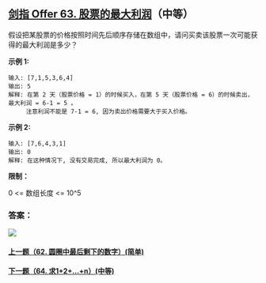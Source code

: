 ## [剑指 Offer 63. 股票的最大利润](https://leetcode-cn.com/problems/gu-piao-de-zui-da-li-run-lcof/)（中等）

假设把某股票的价格按照时间先后顺序存储在数组中，请问买卖该股票一次可能获得的最大利润是多少？



**示例 1:**

```
输入: [7,1,5,3,6,4]
输出: 5
解释: 在第 2 天（股票价格 = 1）的时候买入，在第 5 天（股票价格 = 6）的时候卖出，最大利润 = 6-1 = 5 。
     注意利润不能是 7-1 = 6, 因为卖出价格需要大于买入价格。
```

**示例 2:**

```
输入: [7,6,4,3,1]
输出: 0
解释: 在这种情况下, 没有交易完成, 所以最大利润为 0。
```



**限制：**

0 <= 数组长度 <= 10^5



### 答案：



![](https://img-blog.csdnimg.cn/20200807155236311.png)

#### [上一题（62. 圆圈中最后剩下的数字）(简单)](https://github.com/sdwwld/leetCode/blob/master/src/main/java/com/wld/java/offer/剑指Offer62.md)

#### [下一题（64. 求1+2+…+n）(中等)](https://github.com/sdwwld/leetCode/blob/master/src/main/java/com/wld/java/offer/剑指Offer64.md)